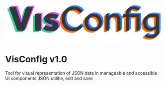 ![alt-text](https://raw.githubusercontent.com/HugoAGax/VisConfig/main/public/assets/visconfig-logo.png)
# VisConfig v1.0
Tool for visual representation of JSON data in manageable and accessible UI components
JSON utilitie, edit and save 
